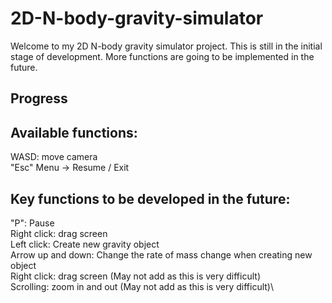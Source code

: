 # 2D-N-body-gravity-simulator
Welcome to my 2D N-body gravity simulator project. This is still in the initial stage of development. More functions are going to be implemented in the future.

## Progress


## Available functions:
WASD: move camera\
"Esc" Menu -> Resume / Exit

## Key functions to be developed in the future:
"P": Pause\
Right click: drag screen\
Left click: Create new gravity object\
Arrow up and down: Change the rate of mass change when creating new object\
Right click: drag screen (May not add as this is very difficult)\
Scrolling: zoom in and out (May not add as this is very difficult)\